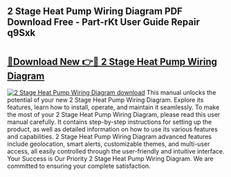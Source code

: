 ## 2 Stage Heat Pump Wiring Diagram PDF Download Free - Part-rKt User Guide Repair q9Sxk

# <h2><a href="http://dfmz3t0.blite.top/?on=2+Stage+Heat+Pump+Wiring+Diagram">🔗Download New 👉🔴 2 Stage Heat Pump Wiring Diagram</a></h2>

[![2 Stage Heat Pump Wiring Diagram download](https://i.imgur.com/lujVjoI.png)](http://dfmz3t0.blite.top/?on=2+Stage+Heat+Pump+Wiring+Diagram)
This manual unlocks the potential of your new 2 Stage Heat Pump Wiring Diagram. Explore its features, learn how to install, operate, and maintain it seamlessly. To make the most of your 2 Stage Heat Pump Wiring Diagram, please read this user manual carefully. It contains step-by-step instructions for setting up the product, as well as detailed information on how to use its various features and capabilities. 2 Stage Heat Pump Wiring Diagram advanced features include geolocation, smart alerts, customizable themes, and multi-user access, all easily controlled through the user-friendly and intuitive interface. Your Success is Our Priority 2 Stage Heat Pump Wiring Diagram. We are committed to ensuring your complete satisfaction.
